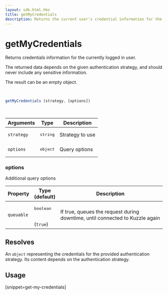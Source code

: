 ```yaml
---
layout: sdk.html.hbs
title: getMyCredentials
description: Returns the current user's credential information for the specified strategy.
---
```


# getMyCredentials

Returns credentials information for the currently logged in user.

The returned data depends on the given authentication strategy, and should never include any sensitive information.

The result can be an empty object.

<br/>

```javascript
getMyCredentials (strategy, [options])
```

<br/>

| Arguments    | Type    | Description
|--------------|---------|-------------
| `strategy` | <pre>string</pre> | Strategy to use
| `options` | <pre>object</pre> | Query options


### options

Additional query options

| Property     | Type<br/>(default)    | Description   |
| -------------- | --------- | ------------- |
| `queuable` | <pre>boolean</pre><br/>(`true`) | If true, queues the request during downtime, until connected to Kuzzle again |


## Resolves

An `object` representing the credentials for the provided authentication strategy.
Its content depends on the authentication strategy.

## Usage

[snippet=get-my-credentials]
